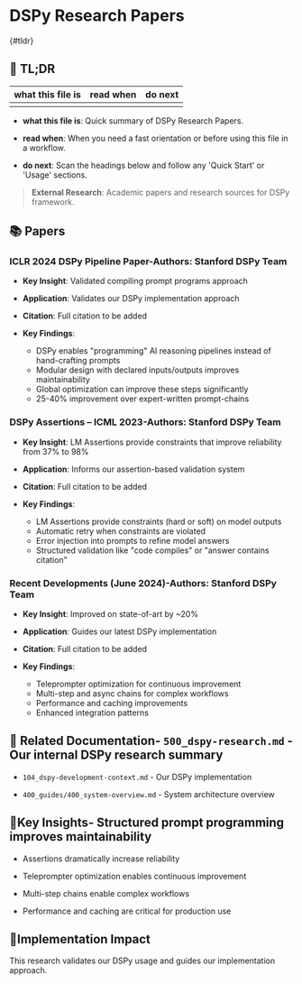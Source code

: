 <!-- CONTEXT_REFERENCE: 400_guides/400_context-priority-guide.md -->
<!-- MODULE_REFERENCE: 400_guides/400_integration-patterns-guide.md -->
<!-- MODULE_REFERENCE: 400_guides/400_system-overview.md -->

# DSPy Research Papers

{#tldr}

## 🔎 TL;DR

| what this file is | read when | do next |
|---|---|---|
|  |  |  |

- **what this file is**: Quick summary of DSPy Research Papers.

- **read when**: When you need a fast orientation or before using this file in a workflow.

- **do next**: Scan the headings below and follow any 'Quick Start' or 'Usage' sections.

> **External Research**: Academic papers and research sources for DSPy framework.

## 📚 **Papers**

### **ICLR 2024 DSPy Pipeline Paper**-**Authors**: Stanford DSPy Team

- **Key Insight**: Validated compiling prompt programs approach

- **Application**: Validates our DSPy implementation approach

- **Citation**: Full citation to be added

- **Key Findings**:
  - DSPy enables "programming" AI reasoning pipelines instead of hand-crafting prompts
  - Modular design with declared inputs/outputs improves maintainability
  - Global optimization can improve these steps significantly
  - 25-40% improvement over expert-written prompt-chains

### **DSPy Assertions – ICML 2023**-**Authors**: Stanford DSPy Team

- **Key Insight**: LM Assertions provide constraints that improve reliability from 37% to 98%

- **Application**: Informs our assertion-based validation system

- **Citation**: Full citation to be added

- **Key Findings**:
  - LM Assertions provide constraints (hard or soft) on model outputs
  - Automatic retry when constraints are violated
  - Error injection into prompts to refine model answers
  - Structured validation like "code compiles" or "answer contains citation"

### **Recent Developments (June 2024)**-**Authors**: Stanford DSPy Team

- **Key Insight**: Improved on state-of-art by ~20%

- **Application**: Guides our latest DSPy implementation

- **Citation**: Full citation to be added

- **Key Findings**:
  - Teleprompter optimization for continuous improvement
  - Multi-step and async chains for complex workflows
  - Performance and caching improvements
  - Enhanced integration patterns

## 🔗 **Related Documentation**- `500_dspy-research.md` - Our internal DSPy research summary

- `104_dspy-development-context.md` - Our DSPy implementation

- `400_guides/400_system-overview.md` - System architecture overview

## 📖**Key Insights**- Structured prompt programming improves maintainability

- Assertions dramatically increase reliability

- Teleprompter optimization enables continuous improvement

- Multi-step chains enable complex workflows

- Performance and caching are critical for production use

## 🎯**Implementation Impact**

This research validates our DSPy usage and guides our implementation approach.
